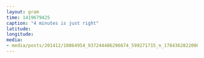 ```yaml
---
layout: gram
time: 1419679425
caption: "4 minutes is just right"
latitude: 
longitude: 
media:
- media/posts/201412/10864954_937244486296674_599271715_n_17843628220000351.jpg
---
```

